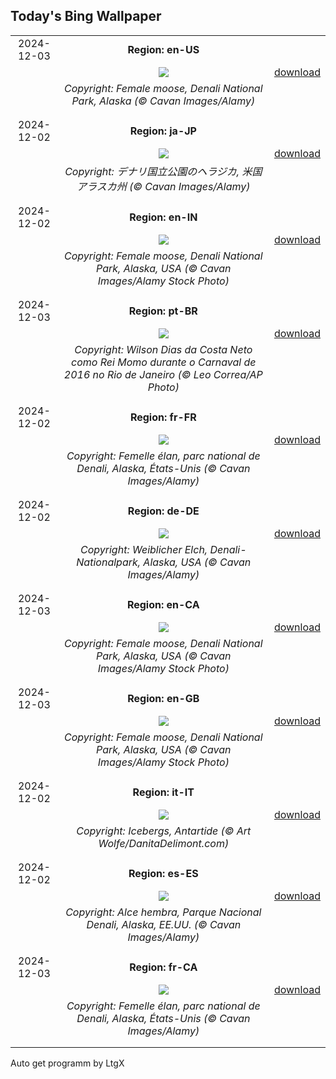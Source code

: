 ## Today's Bing Wallpaper
|      |      |      |
| :----: | :----: | :----: |
|2024-12-03|**Region: en-US**||
||![](https://www.bing.com/th?id=OHR.SnowMoose_EN-US6949674639_UHD.jpg&pid=hp&w=1152&h=648&rs=1&c=4)| [download](https://www.bing.com/th?id=OHR.SnowMoose_EN-US6949674639_UHD.jpg)|
||*Copyright: Female moose, Denali National Park, Alaska (© Cavan Images/Alamy)*
||
|||
|2024-12-02|**Region: ja-JP**||
||![](https://www.bing.com/th?id=OHR.SnowMoose_JA-JP7555569429_UHD.jpg&pid=hp&w=1152&h=648&rs=1&c=4)| [download](https://www.bing.com/th?id=OHR.SnowMoose_JA-JP7555569429_UHD.jpg)|
||*Copyright: デナリ国立公園のヘラジカ, 米国 アラスカ州  (© Cavan Images/Alamy)*
||
|||
|2024-12-02|**Region: en-IN**||
||![](https://www.bing.com/th?id=OHR.SnowMoose_EN-IN2006473446_UHD.jpg&pid=hp&w=1152&h=648&rs=1&c=4)| [download](https://www.bing.com/th?id=OHR.SnowMoose_EN-IN2006473446_UHD.jpg)|
||*Copyright: Female moose, Denali National Park, Alaska, USA (© Cavan Images/Alamy Stock Photo)*
||
|||
|2024-12-03|**Region: pt-BR**||
||![](https://www.bing.com/th?id=OHR.DiadoSamba_PT-BR6499916889_UHD.jpg&pid=hp&w=1152&h=648&rs=1&c=4)| [download](https://www.bing.com/th?id=OHR.DiadoSamba_PT-BR6499916889_UHD.jpg)|
||*Copyright: Wilson Dias da Costa Neto como Rei Momo durante o Carnaval de 2016 no Rio de Janeiro (© Leo Correa/AP Photo)*
||
|||
|2024-12-02|**Region: fr-FR**||
||![](https://www.bing.com/th?id=OHR.SnowMoose_FR-FR5886438114_UHD.jpg&pid=hp&w=1152&h=648&rs=1&c=4)| [download](https://www.bing.com/th?id=OHR.SnowMoose_FR-FR5886438114_UHD.jpg)|
||*Copyright: Femelle élan, parc national de Denali, Alaska, États-Unis (© Cavan Images/Alamy)*
||
|||
|2024-12-02|**Region: de-DE**||
||![](https://www.bing.com/th?id=OHR.SnowMoose_DE-DE0618096568_UHD.jpg&pid=hp&w=1152&h=648&rs=1&c=4)| [download](https://www.bing.com/th?id=OHR.SnowMoose_DE-DE0618096568_UHD.jpg)|
||*Copyright: Weiblicher Elch, Denali-Nationalpark, Alaska, USA (© Cavan Images/Alamy)*
||
|||
|2024-12-03|**Region: en-CA**||
||![](https://www.bing.com/th?id=OHR.SnowMoose_EN-CA6422097332_UHD.jpg&pid=hp&w=1152&h=648&rs=1&c=4)| [download](https://www.bing.com/th?id=OHR.SnowMoose_EN-CA6422097332_UHD.jpg)|
||*Copyright: Female moose, Denali National Park, Alaska, USA (© Cavan Images/Alamy Stock Photo)*
||
|||
|2024-12-03|**Region: en-GB**||
||![](https://www.bing.com/th?id=OHR.SnowMoose_EN-GB9676288027_UHD.jpg&pid=hp&w=1152&h=648&rs=1&c=4)| [download](https://www.bing.com/th?id=OHR.SnowMoose_EN-GB9676288027_UHD.jpg)|
||*Copyright: Female moose, Denali National Park, Alaska, USA (© Cavan Images/Alamy Stock Photo)*
||
|||
|2024-12-02|**Region: it-IT**||
||![](https://www.bing.com/th?id=OHR.IcebergsAntarctica_IT-IT6673313021_UHD.jpg&pid=hp&w=1152&h=648&rs=1&c=4)| [download](https://www.bing.com/th?id=OHR.IcebergsAntarctica_IT-IT6673313021_UHD.jpg)|
||*Copyright: Icebergs, Antartide (© Art Wolfe/DanitaDelimont.com)*
||
|||
|2024-12-02|**Region: es-ES**||
||![](https://www.bing.com/th?id=OHR.SnowMoose_ES-ES4746792183_UHD.jpg&pid=hp&w=1152&h=648&rs=1&c=4)| [download](https://www.bing.com/th?id=OHR.SnowMoose_ES-ES4746792183_UHD.jpg)|
||*Copyright: Alce hembra, Parque Nacional Denali, Alaska, EE.UU. (© Cavan Images/Alamy)*
||
|||
|2024-12-03|**Region: fr-CA**||
||![](https://www.bing.com/th?id=OHR.SnowMoose_FR-CA5366514612_UHD.jpg&pid=hp&w=1152&h=648&rs=1&c=4)| [download](https://www.bing.com/th?id=OHR.SnowMoose_FR-CA5366514612_UHD.jpg)|
||*Copyright: Femelle élan, parc national de Denali, Alaska, États-Unis (© Cavan Images/Alamy)*
||
|||

Auto get programm by LtgX
